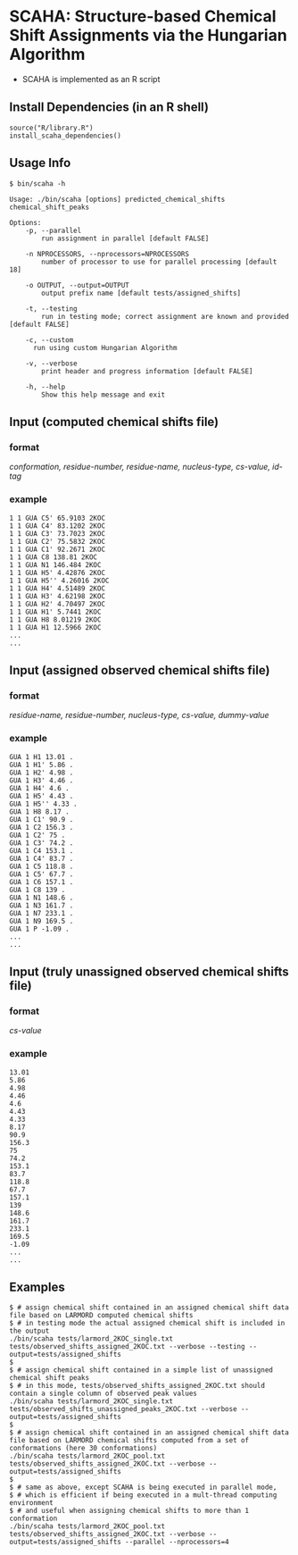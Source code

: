 # SCAHA: Structure-based Chemical Shift Assignments via the Hungarian Algorithm
  
- SCAHA is implemented as an R script

## Install Dependencies (in an R shell)
```shell
source("R/library.R")
install_scaha_dependencies()
```

## Usage Info
```shell
$ bin/scaha -h

Usage: ./bin/scaha [options] predicted_chemical_shifts chemical_shift_peaks

Options:
	-p, --parallel
		run assignment in parallel [default FALSE]

	-n NPROCESSORS, --nprocessors=NPROCESSORS
		number of processor to use for parallel processing [default 18]

	-o OUTPUT, --output=OUTPUT
		output prefix name [default tests/assigned_shifts]

	-t, --testing
		run in testing mode; correct assignment are known and provided [default FALSE]
		
	-c, --custom
	  run using custom Hungarian Algorithm

	-v, --verbose
		print header and progress information [default FALSE]

	-h, --help
		Show this help message and exit
```

## Input (computed chemical shifts file)
### format
_conformation, residue-number, residue-name, nucleus-type, cs-value, id-tag_
### example
```shell
1 1 GUA C5' 65.9103 2KOC
1 1 GUA C4' 83.1202 2KOC
1 1 GUA C3' 73.7023 2KOC
1 1 GUA C2' 75.5832 2KOC
1 1 GUA C1' 92.2671 2KOC
1 1 GUA C8 138.81 2KOC
1 1 GUA N1 146.484 2KOC
1 1 GUA H5' 4.42876 2KOC
1 1 GUA H5'' 4.26016 2KOC
1 1 GUA H4' 4.51489 2KOC
1 1 GUA H3' 4.62198 2KOC
1 1 GUA H2' 4.70497 2KOC
1 1 GUA H1' 5.7441 2KOC
1 1 GUA H8 8.01219 2KOC
1 1 GUA H1 12.5966 2KOC
...
...
```

## Input (assigned observed chemical shifts file)
### format
_residue-name, residue-number, nucleus-type, cs-value, dummy-value_
### example
```shell
GUA 1 H1 13.01 .
GUA 1 H1' 5.86 .
GUA 1 H2' 4.98 .
GUA 1 H3' 4.46 .
GUA 1 H4' 4.6 .
GUA 1 H5' 4.43 .
GUA 1 H5'' 4.33 .
GUA 1 H8 8.17 .
GUA 1 C1' 90.9 .
GUA 1 C2 156.3 .
GUA 1 C2' 75 .
GUA 1 C3' 74.2 .
GUA 1 C4 153.1 .
GUA 1 C4' 83.7 .
GUA 1 C5 118.8 .
GUA 1 C5' 67.7 .
GUA 1 C6 157.1 .
GUA 1 C8 139 .
GUA 1 N1 148.6 .
GUA 1 N3 161.7 .
GUA 1 N7 233.1 .
GUA 1 N9 169.5 .
GUA 1 P -1.09 .
...
...
```

## Input (truly unassigned observed chemical shifts file)
### format
_cs-value_
### example
```shell
13.01
5.86
4.98
4.46
4.6
4.43
4.33
8.17
90.9
156.3
75
74.2
153.1
83.7
118.8
67.7
157.1
139
148.6
161.7
233.1
169.5
-1.09
...
...
```

## Examples
```shell
$ # assign chemical shift contained in an assigned chemical shift data file based on LARMORD computed chemical shifts 
$ # in testing mode the actual assigned chemical shift is included in the output
./bin/scaha tests/larmord_2KOC_single.txt tests/observed_shifts_assigned_2KOC.txt --verbose --testing --output=tests/assigned_shifts
$
$ # assign chemical shift contained in a simple list of unassigned chemical shift peaks
$ # in this mode, tests/observed_shifts_assigned_2KOC.txt should contain a single column of observed peak values
./bin/scaha tests/larmord_2KOC_single.txt tests/observed_shifts_unassigned_peaks_2KOC.txt --verbose --output=tests/assigned_shifts
$
$ # assign chemical shift contained in an assigned chemical shift data file based on LARMORD chemical shifts computed from a set of conformations (here 30 conformations)
./bin/scaha tests/larmord_2KOC_pool.txt tests/observed_shifts_assigned_2KOC.txt --verbose --output=tests/assigned_shifts
$
$ # same as above, except SCAHA is being executed in parallel mode, 
$ # which is efficient if being executed in a mult-thread computing environment 
$ # and useful when assigning chemical shifts to more than 1 conformation 
./bin/scaha tests/larmord_2KOC_pool.txt tests/observed_shifts_assigned_2KOC.txt --verbose --output=tests/assigned_shifts --parallel --nprocessors=4
```

